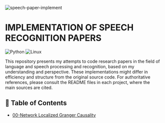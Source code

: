 ![speech-paper-implement](https://socialify.git.ci/hamedzeinalzadeh/speech-paper-implement/image?font=KoHo&forks=1&language=1&logo=https%3A%2F%2Faeiljuispo.cloudimg.io%2Fv7%2Fhttps%3A%2F%2Fcdn-uploads.huggingface.co%2Fproduction%2Fuploads%2F602abb8d50ec6f86bf5fabb8%2FQtspUz-E1PhHUwPer9-tO.png%3Fw%3D200%26h%3D200%26f%3Dface&name=1&owner=1&pattern=Circuit%20Board&stargazers=1&theme=Light)

# IMPLEMENTATION OF SPEECH RECOGNITION PAPERS

![Python](https://img.shields.io/badge/python-3670A0?style=for-the-badge&logo=python&logoColor=ffdd54)
![Linux](https://img.shields.io/badge/Linux-FCC624?style=for-the-badge&logo=linux&logoColor=black)


This repository presents my attempts to code research papers in the field of language and speech processing and recognition, based on my understanding and perspective. These implementations might differ in efficiency and structure from the original source code. For authoritative references, please consult the README files in each project, where the main sources are cited.

## :bookmark_tabs: Table of Contents
- [00-Network Localized Granger Causality](00-nlgc)
